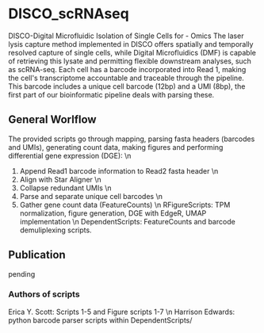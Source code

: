 # DISCO_scRNAseq
DISCO-Digital Microfluidic Isolation of Single Cells for - Omics
The laser lysis capture method implemented in DISCO offers spatially and temporally resolved capture of single cells, while Digital Microfluidics (DMF) is capable of retrieving this lysate and permitting flexible downstream analyses, such as scRNA-seq.
Each cell has a barcode incorporated into Read 1, making the cell's transcriptome accountable and traceable through the pipeline. This barcode includes a unique cell barcode (12bp) and a UMI (8bp), the first part of our bioinformatic pipeline deals with parsing these.

## General Worlflow
The provided scripts go through mapping, parsing fasta headers (barcodes and UMIs), generating count data, making figures and performing differential gene expression (DGE): \n
1. Append Read1 barcode information to Read2 fasta header \n
2. Align with Star Aligner \n
3. Collapse redundant UMIs \n
4. Parse and separate unique cell barcodes \n
5. Gather gene count data (FeatureCounts) \n
RFigureScripts: TPM normalization, figure generation, DGE with EdgeR, UMAP implementation \n
DependentScripts: FeatureCounts and barcode demuliplexing scripts.

## Publication
pending

### Authors of scripts
Erica Y. Scott: Scripts 1-5 and Figure scripts 1-7 \n
Harrison Edwards: python barcode parser scripts within DependentScripts/ 
